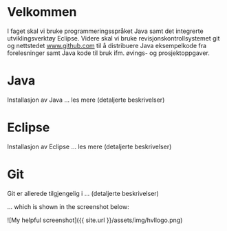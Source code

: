 # Velkommen

I faget skal vi bruke programmeringsspråket Java samt det integrerte utviklingsverktøy Eclipse. Videre skal vi bruke revisjonskontrollsystemet git og nettstedet www.github.com til å distribuere Java eksempelkode fra forelesninger samt Java kode til bruk ifm. øvings- og prosjektoppgaver. 

# Java

Installasjon av Java ... les mere (detaljerte beskrivelser)

# Eclipse 

Installasjon av Eclipse ... les mere (detaljerte beskrivelser)

# Git

Git er allerede tilgjengelig i ... (detaljerte beskrivelser)

... which is shown in the screenshot below:

![My helpful screenshot]({{ site.url }}/assets/img/hvllogo.png)
